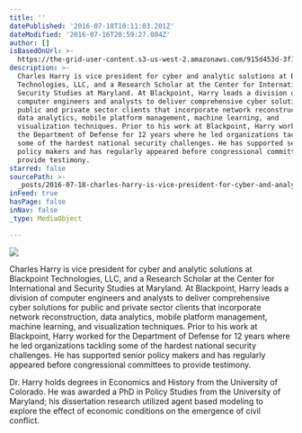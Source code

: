```yaml
---
title: ''
datePublished: '2016-07-18T10:11:03.201Z'
dateModified: '2016-07-16T20:59:27.004Z'
author: []
isBasedOnUrl: >-
  https://the-grid-user-content.s3-us-west-2.amazonaws.com/915d453d-3f1b-45c0-ba0b-88754703d4fa.jpg
description: >-
  Charles Harry is vice president for cyber and analytic solutions at Blackpoint
  Technologies, LLC, and a Research Scholar at the Center for International and
  Security Studies at Maryland. At Blackpoint, Harry leads a division of
  computer engineers and analysts to deliver comprehensive cyber solutions for
  public and private sector clients that incorporate network reconstruction,
  data analytics, mobile platform management, machine learning, and
  visualization techniques. Prior to his work at Blackpoint, Harry worked for
  the Department of Defense for 12 years where he led organizations tackling
  some of the hardest national security challenges. He has supported senior
  policy makers and has regularly appeared before congressional committees to
  provide testimony. 
starred: false
sourcePath: >-
  _posts/2016-07-18-charles-harry-is-vice-president-for-cyber-and-analytic-solut.md
inFeed: true
hasPage: false
inNav: false
_type: MediaObject

---
```

![](https://the-grid-user-content.s3-us-west-2.amazonaws.com/915d453d-3f1b-45c0-ba0b-88754703d4fa.jpg)

Charles Harry is vice president for cyber and analytic solutions at Blackpoint Technologies, LLC, and a Research Scholar at the Center for International and Security Studies at Maryland. At Blackpoint, Harry leads a division of computer engineers and analysts to deliver comprehensive cyber solutions for public and private sector clients that incorporate network reconstruction, data analytics, mobile platform management, machine learning, and visualization techniques. Prior to his work at Blackpoint, Harry worked for the Department of Defense for 12 years where he led organizations tackling some of the hardest national security challenges. He has supported senior policy makers and has regularly appeared before congressional committees to provide testimony. 

Dr. Harry holds degrees in Economics and History from the University of Colorado. He was awarded a PhD in Policy Studies from the University of Maryland; his dissertation research utilized agent based modeling to explore the effect of economic conditions on the emergence of civil conflict.